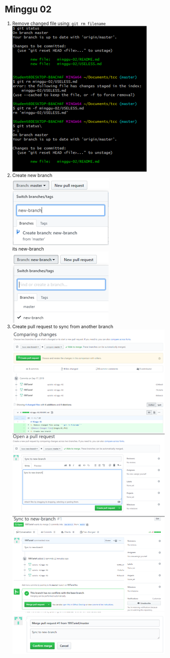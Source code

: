 # Minggu 02  
1. Remove changed file using: ```git rm filename```  
![Remove Changed File](images/01.PNG)  
2. Create new branch  
![Create new branch](images/02.PNG)  
its new-branch  
![Create new branch](images/03.PNG)  
3. Create pull request to sync from another branch  
![Create pull request](images/04.PNG)  
![Create pull request](images/05.PNG)  
![Create pull request](images/06.PNG)  
![Create pull request](images/07.PNG)